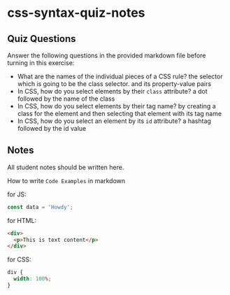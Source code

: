 # css-syntax-quiz-notes

## Quiz Questions

Answer the following questions in the provided markdown file before turning in this exercise:

- What are the names of the individual pieces of a CSS rule?
  the selector which is going to be the class selector. and its property-value pairs
- In CSS, how do you select elements by their `class` attribute?
  a dot followed by the name of the class
- In CSS, how do you select elements by their tag name?
  by creating a class for the element and then selecting that element with its tag name
- In CSS, how do you select an element by its `id` attribute?
  a hashtag followed by the id value

## Notes

All student notes should be written here.

How to write `Code Examples` in markdown

for JS:

```javascript
const data = 'Howdy';
```

for HTML:

```html
<div>
  <p>This is text content</p>
</div>
```

for CSS:

```css
div {
  width: 100%;
}
```
